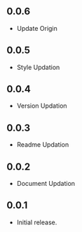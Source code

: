 ## 0.0.6

- Update Origin

## 0.0.5

- Style Updation

## 0.0.4

- Version Updation

## 0.0.3

- Readme Updation

## 0.0.2

- Document Updation

## 0.0.1

- Initial release.
